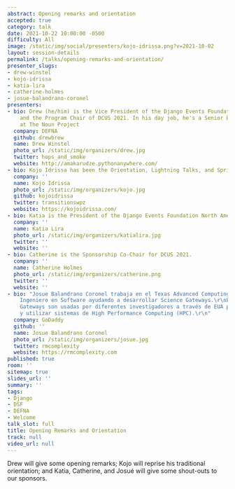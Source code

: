 ```yaml
---
abstract: Opening remarks and orientation
accepted: true
category: talk
date: 2021-10-22 10:00:00 -0500
difficulty: All
image: /static/img/social/presenters/kojo-idrissa.png?v=2021-10-02
layout: session-details
permalink: /talks/opening-remarks-and-orientation/
presenter_slugs:
- drew-winstel
- kojo-idrissa
- katia-lira
- catherine-holmes
- josue-balandrano-coronel
presenters:
- bio: Drew (he/him) is the Vice President of the Django Events Foundation North America
    and the Program Chair of DCUS 2021. In his day job, he's a Senior Backend Engineer
    at The Noun Project
  company: DEFNA
  github: drewbrew
  name: Drew Winstel
  photo_url: /static/img/organizers/drew.jpg
  twitter: hops_and_smoke
  website: http://amakarudze.pythonanywhere.com/
- bio: Kojo Idrissa has been the Orientation, Lightning Talks, and Sprints Chair at DCUS for many years. This year, he's only doing the first one, but that doesn't mean he loves you any less.
  company: ''
  name: Kojo Idrissa
  photo_url: /static/img/organizers/kojo.jpg
  github: kojoidrissa
  twitter: transitionswpz
  website: https://kojoidrissa.com/
- bio: Katia is the President of the Django Events Foundation North America.
  company: ''
  name: Katia Lira
  photo_url: /static/img/organizers/katialira.jpg
  twitter: ''
  website: ''
- bio: Catherine is the Sponsorship Co-Chair for DCUS 2021.
  company: ''
  name: Catherine Holmes
  photo_url: /static/img/organizers/catherine.png
  twitter: ''
  website: ''
- bio: "Josue Balandrano Coronel trabaja en el Texas Advanced Computing Center como
    Ingeniero en Software ayudando a desarrollar Science Gateways.\r\nEstas Science
    Gateways son usadas por diferentes investigadores a través de EUA para colaborar
    y utilizar sistemas de High Performance Computing (HPC).\r\n"
  company: GoDaddy
  github: ''
  name: Josue Balandrano Coronel
  photo_url: /static/img/organizers/josue.jpg
  twitter: rmcomplexity
  website: https://rmcomplexity.com
published: true
room: ''
sitemap: true
slides_url: ''
summary: ''
tags:
- Django
- DSF
- DEFNA
- Welcome
talk_slot: full
title: Opening Remarks and Orientation
track: null
video_url: null
---
```


Drew will give some opening remarks; Kojo will reprise his traditional orientation; and Katia, Catherine, and Josué will give some shout-outs to our sponsors.
